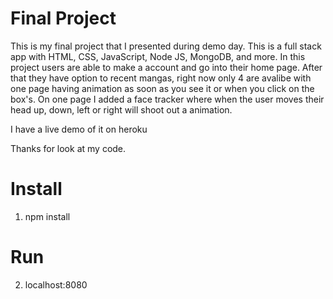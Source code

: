 # Final Project

This is my final project that I presented during demo day. This is a full stack app with HTML, CSS, JavaScript, Node JS, MongoDB, and more.
In this project users are able to make a account and go into their home page. After that they have option to recent mangas, right now 
only 4 are avalibe with one page having animation as soon as you see it or when you click on the box's. On one page I added a face tracker
where when the user moves their head up, down, left or right will shoot out a animation. 

I have a live demo of it on heroku 

Thanks for look at my code.

# Install

1. npm install

# Run

2. localhost:8080
